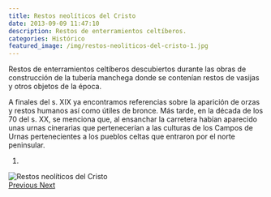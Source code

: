 ```yaml
---
title: Restos neolíticos del Cristo
date: 2013-09-09 11:47:10
description: Restos de enterramientos celtíberos.
categories: Histórico
featured_image: /img/restos-neoliticos-del-cristo-1.jpg
---
```



Restos de enterramientos celtíberos descubiertos durante las obras de construcción de la tubería manchega donde se contenían restos de vasijas y otros objetos de la época. 

A finales del s. XIX ya encontramos referencias sobre la aparición de orzas y restos humanos así como útiles de bronce. Más tarde, en la década de los 70 del s. XX, se menciona que, al ensanchar la carretera habían aparecido unas urnas cinerarias que pertenecerían a las culturas de los Campos de Urnas pertenecientes a los pueblos celtas que entraron por el norte peninsular.

<div id="myCarousel" class="carousel slide" df-ride="carousel">
  <!-- Indicators -->
  <ol class="carousel-indicators">
    <li df-target="#myCarousel" df-slide-to="0" class="active"></li>
  </ol>
  <!-- Wrapper for slides -->
  <div class="carousel-inner" role="listbox">
    <div class="item active">
      <img src="/img/restos-neoliticos-del-cristo-1.jpg" alt="Restos neolíticos del Cristo">
    </div>
  <!-- Left and right controls -->
  <a class="left carousel-control" href="#myCarousel" role="button" df-slide="prev">
    <span class="glyphicon glyphicon-chevron-left" aria-hidden="true"></span>
    <span class="sr-only">Previous</span>
  </a>
  <a class="right carousel-control" href="#myCarousel" role="button" df-slide="next">
    <span class="glyphicon glyphicon-chevron-right" aria-hidden="true"></span>
    <span class="sr-only">Next</span>
  </a>
</div>
